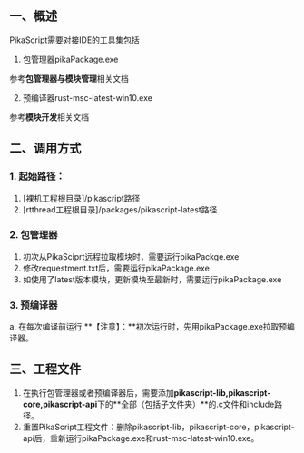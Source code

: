 ## 一、概述
PikaScript需要对接IDE的工具集包括

1. 包管理器pikaPackage.exe

参考**包管理器与模块管理**相关文档

2. 预编译器rust-msc-latest-win10.exe

参考**模块开发**相关文档
## 二、调用方式
### 1. 起始路径：

   1. [裸机工程根目录]/pikascript路径
   1. [rtthread工程根目录]/packages/pikascript-latest路径
### 2. 包管理器

   1. 初次从PikaSciprt远程拉取模块时，需要运行pikaPackge.exe
   1. 修改requestment.txt后，需要运行pikaPackage.exe
   1. 如使用了latest版本模块，更新模块至最新时，需要运行pikaPackage.exe
### 3. 预编译器
a. 在每次编译前运行
**【注意】：**初次运行时，先用pikaPackage.exe拉取预编译器。
## 三、工程文件

   1. 在执行包管理器或者预编译器后，需要添加**pikascript-lib,pikascript-core,pikascript-api**下的**全部（包括子文件夹）**的.c文件和include路径。
   1. 重置PikaScript工程文件：删除pikascript-lib，pikascript-core，pikascript-api后，重新运行pikaPackage.exe和rust-msc-latest-win10.exe。
